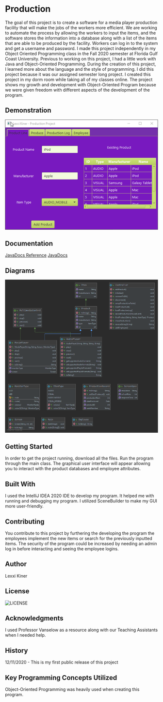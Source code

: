 # Production
The goal of this project is to create a software for a media player production facility that will make the jobs of the workers more efficient. We are working to automate
the process by allowing the workers to input the items, and the software stores the information into a database along with a list of the items that are able to be produced
by the facility. Workers can log in to the system and get a username and password. I made this project independently in my Object Oriented Programming class in the Fall 2020 semester at Florida Gulf Coast University. Previous to working on this project, I had a little work with Java and Object-Oriented Programming. During the creation of this project, I learned more about the language and the style of programming. I did this project because it was our assigned semester long project. I created this project in my dorm room while taking all of my classes online. The project shows my growth and development with Object-Oriented Program because we were given freedom with different aspects of the development of the program.

## Demonstration
![Production](production.gif) 

## Documentation
[JavaDocs Reference](https://lexxikiner.github.io/Production/index.html)
[JavaDocs](allclasses.html)

## Diagrams
![Production Diagram](productionDiagram.png) 

## Getting Started
In order to get the project running, download all the files. Run the program through the main class. The graphical user interface will appear allowing you to interact with the product databases and employee attributes.

## Built With
I used the IntelliJ IDEA 2020 IDE to develop my program. It helped me with running and debugging my program. I utilized SceneBuilder to make my GUI more user-friendly. 

## Contributing
You contribute to this project by furthering the developing the program the employees implement the new items or search for the previously inputted items. The security of the program could be increased by needing an admin log in before interacting and seeing the employee logins.

## Author
Lexxi Kiner

## License
![LICENSE](LICENSE) 

## Acknowledgments
I used Professor Vanselow as a resource along with our Teaching Assistants when I needed help. 

## History
12/11/2020 - This is my first public release of this project

## Key Programming Concepts Utilized
Object-Oriented Programming was heavily used when creating this program. 
